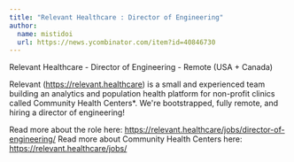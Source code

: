 ```yaml
---
title: "Relevant Healthcare : Director of Engineering"
author:
  name: mistidoi
  url: https://news.ycombinator.com/item?id=40846730
---
```

Relevant Healthcare - Director of Engineering - Remote (USA + Canada)

Relevant (<a href="https:&#x2F;&#x2F;relevant.healthcare" rel="nofollow">https:&#x2F;&#x2F;relevant.healthcare</a>) is a small and experienced team building an analytics and population health platform for non-profit clinics called Community Health Centers*. We&#x27;re bootstrapped, fully remote, and hiring a director of engineering!

Read more about the role here: <a href="https:&#x2F;&#x2F;relevant.healthcare&#x2F;jobs&#x2F;director-of-engineering&#x2F;" rel="nofollow">https:&#x2F;&#x2F;relevant.healthcare&#x2F;jobs&#x2F;director-of-engineering&#x2F;</a> Read more about Community Health Centers here: <a href="https:&#x2F;&#x2F;relevant.healthcare&#x2F;jobs&#x2F;" rel="nofollow">https:&#x2F;&#x2F;relevant.healthcare&#x2F;jobs&#x2F;</a>

